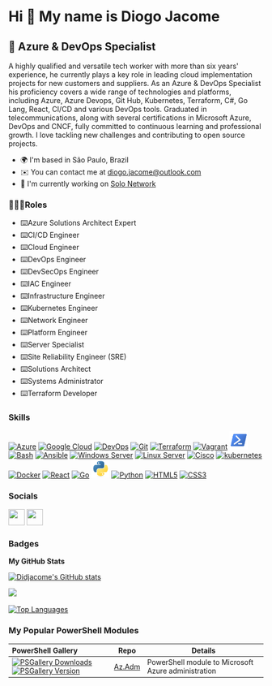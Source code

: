Hi 👋 My name is Diogo Jacome
================================

👑 Azure & DevOps Specialist
----------------------------------
A highly qualified and versatile tech worker with more than six years' experience, he currently plays a key role
in leading cloud implementation projects for new customers and suppliers. As an Azure & DevOps Specialist
his proficiency covers a wide range of technologies and platforms, including Azure, Azure Devops, Git Hub, Kubernetes, Terraform, C#, Go Lang, React, CI/CD and various DevOps tools.
Graduated in telecommunications, along with several certifications in Microsoft Azure, DevOps and CNCF, fully committed to continuous learning and professional growth.
I love tackling new challenges and contributing to open source projects.

* 🌍  I'm based in São Paulo, Brazil
* ✉️  You can contact me at [diogo.jacome@outlook.com](mailto:diogo.jacome@outlook.com)
* 🚀  I'm currently working on [Solo Network](https://solonetwork.com.br)

### 👨🏻‍💻Roles

* ⌨️Azure Solutions Architect Expert
* ⌨️CI/CD Engineer
* ⌨️Cloud Engineer
* ⌨️DevOps Engineer
* ⌨️DevSecOps Engineer
* ⌨️IAC Engineer
* ⌨️Infrastructure Engineer
* ⌨️Kubernetes Engineer
* ⌨️Network Engineer
* ⌨️Platform Engineer
* ⌨️Server Specialist
* ⌨️Site Reliability Engineer (SRE)
* ⌨️Solutions Architect
* ⌨️Systems Administrator
* ⌨️Terraform Developer

### Skills

<p align="left">
  <a href="https://azure.microsoft.com/pt-br/resources/cloud-computing-dictionary/what-is-azure" target="_blank" rel="noreferrer"><img src="https://cdn.worldvectorlogo.com/logos/azure-2.svg" width="36" height="36" alt="Azure" /></a>
  <a href="https://cloud.google.com/docs?hl=pt-br" target="_blank" rel="noreferrer"><img src="https://cdn.worldvectorlogo.com/logos/google-cloud-1.svg" width="36" height="36" alt="Google Cloud" /></a>
  <a href="https://glossary.cncf.io/devops" target="_blank" rel="noreferrer"><img src="https://cdn.worldvectorlogo.com/logos/devops-2.svg" width="36" height="36" alt="DevOps" /></a>
  <a href="https://git-scm.com/doc" target="_blank" rel="noreferrer"><img src="https://cdn.worldvectorlogo.com/logos/git-icon.svg" width="36" height="36" alt="Git" /></a>
  <a href="https://www.terraform.io/" target="_blank" rel="noreferrer"><img src="https://www.vectorlogo.zone/logos/terraformio/terraformio-icon.svg" width="36" height="36" alt="Terraform" /></a>
  <a href="https://developer.hashicorp.com/vagrant/docs" target="_blank" rel="noreferrer"><img src="https://www.vectorlogo.zone/logos/vagrantup/vagrantup-icon.svg" width="36" height="36" alt="Vagrant" /></a>
  <a href="https://learn.microsoft.com/pt-br/powershell/scripting/how-to-use-docs?view=powershell-7.4" target="_blank" rel="noreferrer"><img src="https://raw.githubusercontent.com/vscode-icons/vscode-icons/master/icons/file_type_powershell.svg" width="36" height="36" alt="PowerShell" /></a>
  <a href="https://www.gnu.org/software/bash/" target="_blank" rel="noreferrer"><img src="https://cdn.jsdelivr.net/gh/devicons/devicon/icons/bash/bash-plain.svg" width="36" height="36" alt="Bash" /></a>
  <a href="https://docs.ansible.com/" target="_blank" rel="noreferrer"><img src="https://www.vectorlogo.zone/logos/ansible/ansible-icon.svg" width="36" height="36" alt="Ansible" /></a>
  <a href="https://learn.microsoft.com/en-us/windows-server" target="_blank" rel="noreferrer"><img src="https://cdn.worldvectorlogo.com/logos/microsoft-windows-22-1.svg" width="36" height="36" alt="Windows Server" /></a>
  <a href="https://www.lpi.org/pt-br/our-certifications/lpic-1-overview/" target="_blank" rel="noreferrer"><img src="https://cdn.worldvectorlogo.com/logos/linux-tux.svg" width="36" height="36" alt="Linux Server" /></a>
  <a href="https://www.cisco.com/c/en/us/training-events/training-certifications/certifications/associate/ccna.html" target="_blank" rel="noreferrer"><img src="https://cdn.worldvectorlogo.com/logos/cisco-2.svg" width="36" height="36" alt="Cisco" /></a>
  <a href="https://kubernetes.io/docs/home/" target="_blank" rel="noreferrer"><img src="https://cdn.jsdelivr.net/gh/devicons/devicon/icons/kubernetes/kubernetes-plain-wordmark.svg" width="36" height="36" alt="kubernetes" /></a>
  <a href="https://docs.docker.com/get-started/overview/" target="_blank" rel="noreferrer"><img src="https://www.svgrepo.com/show/349342/docker.svg" width="36" height="36" alt="Docker" /></a>
  <a href="https://reactjs.org/" target="_blank" rel="noreferrer"><img src="https://raw.githubusercontent.com/danielcranney/readme-generator/main/public/icons/skills/react-colored.svg" width="36" height="36" alt="React" /></a>
  <a href="https://go.dev/doc/" target="_blank" rel="noreferrer"><img src="https://raw.githubusercontent.com/danielcranney/readme-generator/main/public/icons/skills/go-colored.svg" width="36" height="36" alt="Go" /></a>
  <a href="https://docs.python.org/3/" target="_blank" rel="noreferrer"><img src="https://raw.githubusercontent.com/devicons/devicon/master/icons/python/python-original.svg" width="36" height="36" alt="Python" /></a>
  <a href="https://docs.python.org/3/" target="_blank" rel="noreferrer"><img src="https://cdn.worldvectorlogo.com/logos/c--4.svg" width="36" height="36" alt="Python" /></a>
  <a href="https://developer.mozilla.org/en-US/docs/Glossary/HTML5" target="_blank" rel="noreferrer"><img src="https://raw.githubusercontent.com/danielcranney/readme-generator/main/public/icons/skills/html5-colored.svg" width="36" height="36" alt="HTML5" /></a>
  <a href="https://www.w3.org/TR/CSS/#css" target="_blank" rel="noreferrer"><img src="https://raw.githubusercontent.com/danielcranney/readme-generator/main/public/icons/skills/css3-colored.svg" width="36" height="36" alt="CSS3" /></a>
</p>


### Socials

<p align="left">  
  <a href="https://github.com/Didjacome" target="_blank" rel="noreferrer"><img src="https://raw.githubusercontent.com/danielcranney/readme-generator/main/public/icons/socials/github.svg" width="32" height="32" /></a> 
  <a href="https://www.linkedin.com/in/diogo-de-santana-jacome" target="_blank" rel="noreferrer"><img src="https://raw.githubusercontent.com/danielcranney/readme-generator/main/public/icons/socials/linkedin.svg" width="32" height="32" /></a>
</p>

### Badges

<b>My GitHub Stats</b>

<a href="https://github.com/Didjacome"><img src="https://github-readme-stats.vercel.app/api?username=Didjacome&show_icons=true&hide=&count_private=true&title_color=0891b2&text_color=ffffff&icon_color=0891b2&bg_color=1c1917&hide_border=true&show_icons=true" alt="Didjacome's GitHub stats" /></a>

<a href="https://github.com/Didjacome"><img src="https://github-readme-streak-stats.herokuapp.com/?user=Didjacome&stroke=ffffff&background=1c1917&ring=0891b2&fire=0891b2&currStreakNum=ffffff&currStreakLabel=0891b2&sideNums=ffffff&sideLabels=ffffff&dates=ffffff&hide_border=true" /></a>

<a href="https://github.com/Didjacome" align="left"><img src="https://github-readme-stats.vercel.app/api/top-langs/?username=Didjacome&langs_count=10&title_color=0891b2&text_color=ffffff&icon_color=0891b2&bg_color=1c1917&hide_border=true&locale=en&custom_title=Top%20%Languages" alt="Top Languages" /></a>


### My Popular PowerShell Modules

|PowerShell Gallery|Repo|Details
| :--- | --- | --- |
|[![PSGallery Downloads](https://raster.shields.io/powershellgallery/dt/Az.Adm.png?style=plastic&logo=powershell&label=Downloads)](https://www.powershellgallery.com/packages/Az.Adm) [![PSGallery Version](https://raster.shields.io/powershellgallery/v/Az.Adm.png?style=plastic&logo=powershell&label=Version)](https://www.powershellgallery.com/packages/Az.Adm)|[Az.Adm](https://github.com/Didjacome/Modules.Azure) |PowerShell module to Microsoft Azure administration
